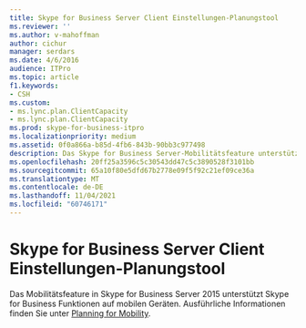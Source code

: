 ```yaml
---
title: Skype for Business Server Client Einstellungen-Planungstool
ms.reviewer: ''
ms.author: v-mahoffman
author: cichur
manager: serdars
ms.date: 4/6/2016
audience: ITPro
ms.topic: article
f1.keywords:
- CSH
ms.custom:
- ms.lync.plan.ClientCapacity
- ms.lync.plan.ClientCapacity
ms.prod: skype-for-business-itpro
ms.localizationpriority: medium
ms.assetid: 0f0a866a-b85d-4fb6-843b-90bb3c977498
description: Das Skype for Business Server-Mobilitätsfeature unterstützt Skype Funktionen auf mobilen Geräten. Ausführliche Informationen finden Sie unter "Planen der Mobilität".
ms.openlocfilehash: 20ff25a3596c5c30543dd47c5c3890528f3101bb
ms.sourcegitcommit: 65a10f80e5dfd67b2778e09f5f92c21ef09ce36a
ms.translationtype: MT
ms.contentlocale: de-DE
ms.lasthandoff: 11/04/2021
ms.locfileid: "60746171"
---
```

# <a name="skype-for-business-server-client-settings-planning-tool"></a>Skype for Business Server Client Einstellungen-Planungstool

Das Mobilitätsfeature in Skype for Business Server 2015 unterstützt Skype for Business Funktionen auf mobilen Geräten. Ausführliche Informationen finden Sie unter [Planning for Mobility](/previous-versions/office/lync-server-2013/lync-server-2013-planning-for-mobility).
